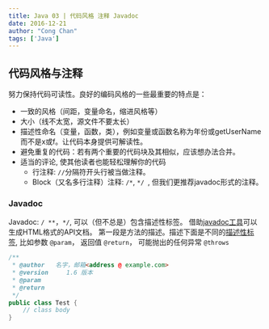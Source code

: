 ```yaml
---
title: Java 03 | 代码风格 注释 Javadoc
date: 2016-12-21
author: "Cong Chan"
tags: ['Java']
---
```

## 代码风格与注释
努力保持代码可读性。良好的编码风格的一些最重要的特点是：
* 一致的风格（间距，变量命名，缩进风格等）
* 大小（线不太宽，源文件不要太长）
* 描述性命名（变量，函数，类），例如变量或函数名称为年份或getUserName而不是x或f。让代码本身提供可解读性。
* 避免重复的代码：若有两个重要的代码块及其相似，应该想办法合并。
* 适当的评论, 使其他读者也能轻松理解你的代码
    * 行注释: `//`分隔符开头行被当做注释。
    * Block（又名多行注释）注释: `/*`,  `*/ `, 但我们更推荐javadoc形式的注释。

### Javadoc
Javadoc: `/ **`，`*/`, 可以（但不总是）包含描述性标签。 借助[javadoc工具](http://docs.oracle.com/javase/8/docs/technotes/tools/windows/javadoc.html)可以生成HTML格式的API文档。
第一段是方法的描述。描述下面是不同的[描述性标签](https://en.wikipedia.org/wiki/Javadoc), 比如参数 `@param`， 返回值 `@return`， 可能抛出的任何异常 `@throws`
```java
/**
 * @author   名字，邮箱<address @ example.com>
 * @version     1.6 版本
 * @param
 * @return
 */
public class Test {
    // class body
}
```
